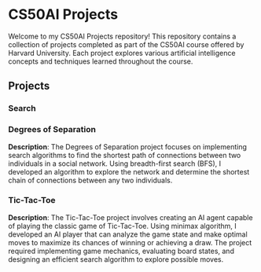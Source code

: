 # CS50AI Projects

Welcome to my CS50AI Projects repository! This repository contains a collection of projects completed as part of the CS50AI course offered by Harvard University. Each project explores various artificial intelligence concepts and techniques learned throughout the course.

## Projects

### Search

### Degrees of Separation
**Description**: The Degrees of Separation project focuses on implementing search algorithms to find the shortest path of connections between two individuals in a social network. Using breadth-first search (BFS), I developed an algorithm to explore the network and determine the shortest chain of connections between any two individuals.

### Tic-Tac-Toe

**Description**: The Tic-Tac-Toe project involves creating an AI agent capable of playing the classic game of Tic-Tac-Toe. Using minimax algorithm, I developed an AI player that can analyze the game state and make optimal moves to maximize its chances of winning or achieving a draw. The project required implementing game mechanics, evaluating board states, and designing an efficient search algorithm to explore possible moves.
